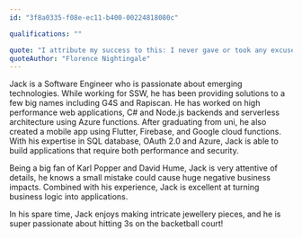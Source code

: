 ```yaml
---
id: "3f8a0335-f08e-ec11-b400-00224818080c"

qualifications: ""

quote: "I attribute my success to this: I never gave or took any excuse."
quoteAuthor: "Florence Nightingale"
---
```



Jack is a Software Engineer who is passionate about emerging technologies. While working for SSW, he has been providing solutions to a few big names including G4S and Rapiscan. He has worked on high performance web applications, C# and Node.js backends and serverless architecture using Azure functions. After graduating from uni, he also created a mobile app using Flutter, Firebase, and Google cloud functions. With his expertise in SQL database, OAuth 2.0 and Azure, Jack is able to build applications that require both performance and security.

Being a big fan of Karl Popper and David Hume, Jack is very attentive of details, he knows a small mistake could cause huge negative business impacts.
Combined with his experience, Jack is excellent at turning business logic into applications.



In his spare time, Jack enjoys making intricate jewellery pieces, and he is super passionate about hitting 3s on the backetball court!

